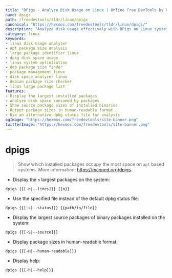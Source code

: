 ```yaml
---
title: "DPigs - Analyze Disk Usage on Linux | Online Free DevTools by Hexmos"
name: dpigs
path: /freedevtools/tldr/linux/dpigs
canonical: "https://hexmos.com/freedevtools/tldr/linux/dpigs/"
description: "Analyze disk usage effectively with DPigs on Linux systems. Identify large packages consuming space and optimize your system. Free online tool, no registration required."
category: linux
keywords:
- linux disk usage analyzer
- apt package size analysis
- large package identifier linux
- dpkg disk space usage
- linux system optimization
- deb package size finder
- package management linux
- disk space analyzer linux
- debian package size checker
- linux large package list
features:
- Display the largest installed packages
- Analyze disk space consumed by packages
- Show source package sizes of installed binaries
- Output package sizes in human-readable format
- Use an alternative dpkg status file for analysis
ogImage: "https://hexmos.com/freedevtools/site-banner.png"
twitterImage: "https://hexmos.com/freedevtools/site-banner.png"
---
```


# dpigs

> Show which installed packages occupy the most space on `apt` based systems.
> More information: <https://manned.org/dpigs>.

- Display the `n` largest packages on the system:

`dpigs {{[-n|--lines]}} {{n}}`

- Use the specified file instead of the default dpkg status file:

`dpigs {{[-s|--status]}} {{path/to/file}}`

- Display the largest source packages of binary packages installed on the system:

`dpigs {{[-S|--source]}}`

- Display package sizes in human-readable format:

`dpigs {{[-H|--human-readable]}}`

- Display help:

`dpigs {{[-h|--help]}}`
